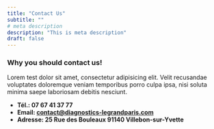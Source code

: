 ```yaml
---
title: "Contact Us"
subtitle: ""
# meta description
description: "This is meta description"
draft: false
---
```



### Why you should contact us!
Lorem test dolor sit amet, consectetur adipisicing elit. Velit recusandae voluptates doloremque veniam temporibus porro culpa ipsa, nisi soluta minima saepe laboriosam debitis nesciunt.

* **Tél.: 07 67 41 37 77** 
* **Email: contact@diagnostics-legrandparis.com**
* **Adresse: 25 Rue des Bouleaux 91140 Villebon-sur-Yvette**